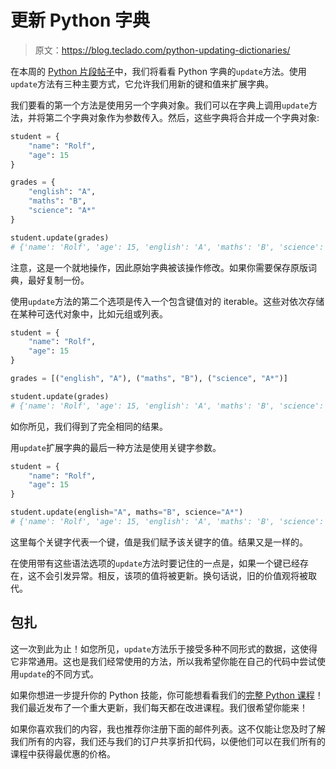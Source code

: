 # 更新 Python 字典

> 原文：<https://blog.teclado.com/python-updating-dictionaries/>

在本周的 [Python 片段帖子](https://blog.teclado.com/tag/python-snippets/)中，我们将看看 Python 字典的`update`方法。使用`update`方法有三种主要方式，它允许我们用新的键和值来扩展字典。

我们要看的第一个方法是使用另一个字典对象。我们可以在字典上调用`update`方法，并将第二个字典对象作为参数传入。然后，这些字典将合并成一个字典对象:

```py
student = {
    "name": "Rolf",
    "age": 15
}

grades = {
    "english": "A",
    "maths": "B",
    "science": "A*"
}

student.update(grades)
# {'name': 'Rolf', 'age': 15, 'english': 'A', 'maths': 'B', 'science': 'A*'} 
```

注意，这是一个就地操作，因此原始字典被该操作修改。如果你需要保存原版词典，最好复制一份。

使用`update`方法的第二个选项是传入一个包含键值对的 iterable。这些对依次存储在某种可迭代对象中，比如元组或列表。

```py
student = {
    "name": "Rolf",
    "age": 15
}

grades = [("english", "A"), ("maths", "B"), ("science", "A*")]

student.update(grades)
# {'name': 'Rolf', 'age': 15, 'english': 'A', 'maths': 'B', 'science': 'A*'} 
```

如你所见，我们得到了完全相同的结果。

用`update`扩展字典的最后一种方法是使用关键字参数。

```py
student = {
    "name": "Rolf",
    "age": 15
}

student.update(english="A", maths="B", science="A*")
# {'name': 'Rolf', 'age': 15, 'english': 'A', 'maths': 'B', 'science': 'A*'} 
```

这里每个关键字代表一个键，值是我们赋予该关键字的值。结果又是一样的。

在使用带有这些语法选项的`update`方法时要记住的一点是，如果一个键已经存在，这不会引发异常。相反，该项的值将被更新。换句话说，旧的价值观将被取代。

## 包扎

这一次到此为止！如您所见，`update`方法乐于接受多种不同形式的数据，这使得它非常通用。这也是我们经常使用的方法，所以我希望你能在自己的代码中尝试使用`update`的不同方式。

如果你想进一步提升你的 Python 技能，你可能想看看我们的[完整 Python 课程](https://www.udemy.com/the-complete-python-course/?couponCode=BLOGGER)！我们最近发布了一个重大更新，我们每天都在改进课程。我们很希望你能来！

如果你喜欢我们的内容，我也推荐你注册下面的邮件列表。这不仅能让您及时了解我们所有的内容，我们还与我们的订户共享折扣代码，以便他们可以在我们所有的课程中获得最优惠的价格。